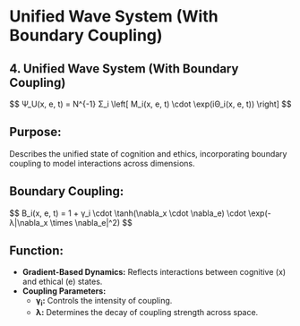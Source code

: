 # Unified Wave System (With Boundary Coupling)

## 4. Unified Wave System (With Boundary Coupling)
<p>
$$
Ψ_U(x, e, t) = N^{-1} Σ_i \left[ M_i(x, e, t) \cdot \exp(iΘ_i(x, e, t)) \right]
$$
</p>

## Purpose:

Describes the unified state of cognition and ethics, incorporating boundary coupling to model interactions across dimensions.

## Boundary Coupling:
<p>
$$
B_i(x, e, t) = 1 + γ_i \cdot \tanh(\nabla_x \cdot \nabla_e) \cdot \exp(-λ|\nabla_x \times \nabla_e|^2)
$$
</p>

## Function:

- **Gradient-Based Dynamics:** Reflects interactions between cognitive (x) and ethical (e) states.
- **Coupling Parameters:**
    - **γ<sub>i</sub>:** Controls the intensity of coupling.
    - **λ:** Determines the decay of coupling strength across space.
